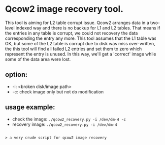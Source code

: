 # Qcow2 image recovery tool.

This tool is aiming for L2 table corrupt issue. Qcow2 arranges data in a
two-level indexed way and there is no backup for L1 and L2 tables. That
means if the entries in any table is corrupt, we could not recovery the
data corresponding the entry any more. This tool assumes that the L1 table
was OK, but some of the L2 table is corrupt due to disk was miss over-written,
the this tool will find all failed L2 entries and set them to zero which
represent the entry is unused. In this way, we'll get a 'correct' image while
some of the data area were lost.


## option:
 * -i: <broken disk/image path>
 * -c: check image only but not do modification
 
## usage example: 
 * check the image: `./qcow2_recovery.py -i /dev/dm-4 -c`
 * recovery image:  `./qcow2_recovery.py -i /dev/dm-4`
```

> a very crude script for qcow2 image recovery
